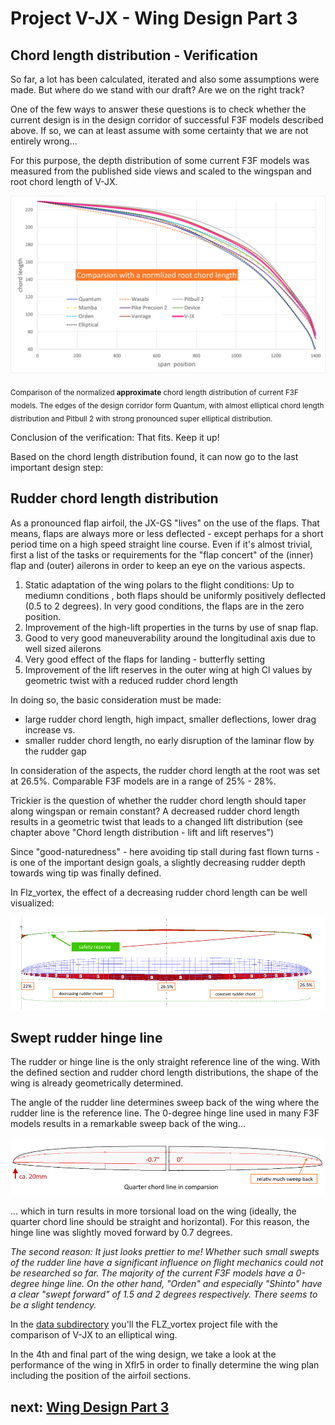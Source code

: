 # Project V-JX - Wing Design Part 3


## Chord length distribution - Verification 

So far, a lot has been calculated, iterated and also some assumptions were made. But where do we stand with our draft? Are we on the right track? 

One of the few ways to answer these questions is to check whether the current design is in the design corridor of successful F3F models described above. If so, we can at least assume with some certainty that we are not entirely wrong...

For this purpose, the depth distribution of some current F3F models was measured from the published side views and scaled to the wingspan and root chord length of V-JX. 

![Compasrion chord length](images/comparsion_chord_distribution.png)

<sub>Comparison of the normalized **approximate** chord length distribution of current F3F models. The edges of the design corridor form Quantum, with almost elliptical chord length distribution and Pitbull 2 with strong pronounced super elliptical distribution.</sub>


Conclusion of the verification: That fits. Keep it up!

Based on the chord length distribution found, it can now go to the last important design step: 

## Rudder chord length distribution

As a pronounced flap airfoil, the JX-GS "lives" on the use of the flaps. That means, flaps are always more or less deflected - except perhaps for a short period time on a high speed straight line course. Even if it's almost trivial, first a list of the tasks or requirements for the "flap concert" of the (inner) flap and (outer) ailerons in order to keep an eye on the various aspects.

1.	Static adaptation of the wing polars to the flight conditions: Up to mediumn conditions  , both flaps should be uniformly positively deflected (0.5 to 2 degrees). In very good conditions, the flaps are in the zero position.
2.	Improvement of the high-lift properties in the turns by use of snap flap. 
3.	Good to very good maneuverability around the longitudinal axis due to well sized ailerons
4.	Very good effect of the flaps for landing - butterfly setting
5.	Improvement of the lift reserves in the outer wing at high Cl values by geometric twist with a reduced rudder chord length 

In doing so, the basic consideration must be made:

-	large rudder chord length, high impact, smaller deflections, lower drag increase
vs.
-	smaller rudder chord length, no early disruption of the laminar flow by the rudder gap

In consideration of the aspects, the rudder chord length at the root was set at 26.5%. Comparable F3F models are in a range of 25% - 28%.

Trickier is the question of whether the rudder chord length should taper along wingspan or remain constant? A decreased rudder chord length results in a geometric twist that leads to a changed lift distribution (see chapter above "Chord length distribution - lift and lift reserves")

Since "good-naturedness" - here avoiding tip stall during fast flown turns - is one of the important design goals, a slightly decreasing rudder depth towards wing tip was finally defined. 

In Flz_vortex, the effect of a decreasing rudder chord length can be well visualized:

![Decreasing rudder chord length](images/ruder_chord_comparsion.png)

## Swept rudder hinge line

The rudder or hinge line is the only straight reference line of the wing. With the defined section and rudder chord length distributions, the shape of the wing is already geometrically determined. 

The angle of the rudder line determines sweep back of the wing where the rudder line is the reference line. The 0-degree hinge line used in many F3F models results in a remarkable sweep back of the wing...

![Sweep back in comparsion](images/sweep_back_in_comparsion.png)
 
... which in turn results in more torsional load on the wing (ideally, the quarter chord line should be straight and horizontal). For this reason, the hinge line was slightly moved forward by 0.7 degrees.  

*The second reason: It just looks prettier to me!
Whether such small swepts of the rudder line have a significant influence on flight mechanics could not be researched so far. The majority of the current F3F models have a 0-degree hinge line.  On the other hand, "Orden" and especially "Shinto" have a clear "swept forward" of 1.5 and 2 degrees respectively. There seems to be a slight tendency.* 

In the [data subdirectory](data) you'll the FLZ_vortex project file with the comparison of V-JX to an elliptical wing.

In the 4th and final part of the wing design, we take a look at the performance of the wing in Xflr5 in order to finally determine the wing plan including the position of the airfoil sections. 

## next: [Wing Design Part 3](wing_design_3.md)